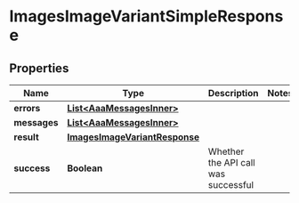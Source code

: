 

# ImagesImageVariantSimpleResponse


## Properties

| Name | Type | Description | Notes |
|------------ | ------------- | ------------- | -------------|
|**errors** | [**List&lt;AaaMessagesInner&gt;**](AaaMessagesInner.md) |  |  |
|**messages** | [**List&lt;AaaMessagesInner&gt;**](AaaMessagesInner.md) |  |  |
|**result** | [**ImagesImageVariantResponse**](ImagesImageVariantResponse.md) |  |  |
|**success** | **Boolean** | Whether the API call was successful |  |



